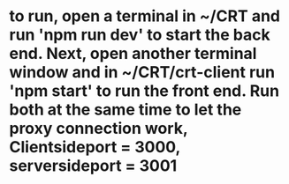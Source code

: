 # to run, open a terminal in ~/CRT and run 'npm run dev' to start the back end. Next, open another terminal window and in ~/CRT/crt-client run 'npm start' to run the front end. Run both at the same time to let the proxy connection work, Clientsideport = 3000, serversideport = 3001